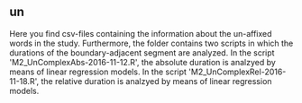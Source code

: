 ## un

Here you find csv-files containing the information about the un-affixed words in the study.
Furthermore, the folder contains two scripts in which the durations of the boundary-adjacent segment are analyzed.
In the script 'M2_UnComplexAbs-2016-11-12.R', the absolute duration is analzyed by means of linear regression models.
In the script 'M2_UnComplexRel-2016-11-18.R', the relative duration is analzyed by means of linear regression models.
